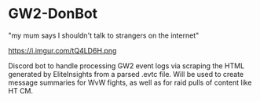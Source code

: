 # GW2-DonBot
"my mum says I shouldn't talk to strangers on the internet"

https://i.imgur.com/tQ4LD6H.png

Discord bot to handle processing GW2 event logs via scraping the HTML generated by EliteInsights from a parsed .evtc file. Will be used to create message summaries for WvW fights, as well as for raid pulls of content like HT CM. 
